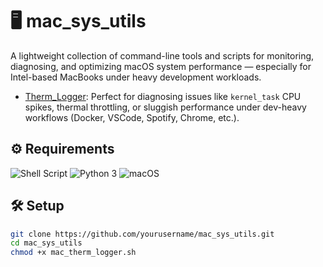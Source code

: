 # 🖥️ mac_sys_utils

A lightweight collection of command-line tools and scripts for monitoring, diagnosing, and optimizing macOS system performance — especially for Intel-based MacBooks under heavy development workloads.

- [Therm_Logger](/mac_therm_logger/README.md): Perfect for diagnosing issues like `kernel_task` CPU spikes, thermal throttling, or sluggish performance under dev-heavy workflows (Docker, VSCode, Spotify, Chrome, etc.).

## ⚙️ Requirements

![Shell Script](https://img.shields.io/badge/script-bash-blue)
![Python 3](https://img.shields.io/badge/python-3.8%2B-yellow)
![macOS](https://img.shields.io/badge/platform-macOS-lightgrey)


## 🛠️ Setup

```bash
git clone https://github.com/yourusername/mac_sys_utils.git
cd mac_sys_utils
chmod +x mac_therm_logger.sh
